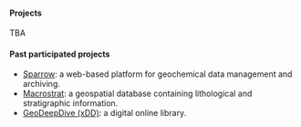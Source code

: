 #### Projects

TBA

#### Past participated projects

- [Sparrow](https://sparrow-data.org/): a web-based platform for geochemical data management and archiving.
- [Macrostrat](https://macrostrat.org/): a geospatial database containing lithological and stratigraphic information.
- [GeoDeepDive (xDD)](https://geodeepdive.org/): a digital online library.
